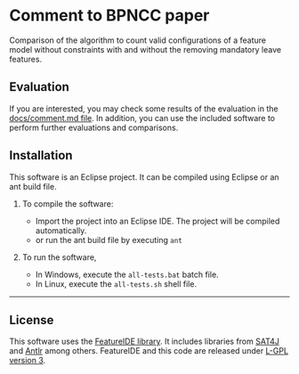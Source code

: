 # Comment to BPNCC paper

Comparison of the algorithm to count valid configurations of a feature model without constraints with and without the removing mandatory leave features.

## Evaluation

If you are interested, you may check some results of the evaluation in the [docs/comment.md file](https://github.com/JaimeChavarriaga/comment-to-bpncc/blob/master/docs/comment.md). 
In addition, you can use the included software to perform further evaluations and comparisons.

## Installation

This software is an Eclipse project. It can be compiled using Eclipse or an ant build file.

1. To compile the software:

    - Import the project into an Eclipse IDE. The project will be compiled automatically.
    - or run the ant build file by executing `ant`
   
2. To run the software,

    - In Windows, execute the `all-tests.bat` batch file.
    - In Linux, execute the `all-tests.sh` shell file. 
    
---

## License
This software uses the [FeatureIDE library](https://featureide.github.io/). 
It includes libraries from [SAT4J](http://www.sat4j.org/) and [Antlr](http://www.antlr.org/) among others.
FeatureIDE and this code are released under [L-GPL version 3](https://www.gnu.org/licenses/lgpl-3.0.en.html).
